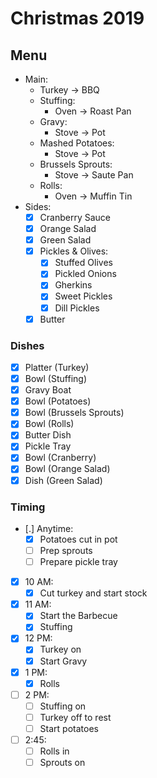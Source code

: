 # Christmas 2019

## Menu

- Main:
  - Turkey -> BBQ
  - Stuffing:
    - Oven -> Roast Pan
  - Gravy:
    - Stove -> Pot
  - Mashed Potatoes:
    - Stove -> Pot
  - Brussels Sprouts:
    - Stove -> Saute Pan
  - Rolls:
    - Oven -> Muffin Tin
- Sides:
  - [x] Cranberry Sauce
  - [x] Orange Salad
  - [x] Green Salad
  - [x] Pickles & Olives:
    - [x] Stuffed Olives
    - [x] Pickled Onions
    - [x] Gherkins
    - [x] Sweet Pickles
    - [x] Dill Pickles
  - [x] Butter

### Dishes

- [x] Platter (Turkey)
- [x] Bowl (Stuffing)
- [x] Gravy Boat
- [x] Bowl (Potatoes)
- [x] Bowl (Brussels Sprouts)
- [x] Bowl (Rolls)
- [x] Butter Dish
- [x] Pickle Tray
- [x] Bowl (Cranberry)
- [x] Bowl (Orange Salad)
- [x] Dish (Green Salad)

### Timing

- [.] Anytime:
  - [x] Potatoes cut in pot
  - [ ] Prep sprouts
  - [ ] Prepare pickle tray
- [x] 10 AM:
  - [x] Cut turkey and start stock
- [x] 11 AM:
  - [x] Start the Barbecue
  - [x] Stuffing
- [x] 12 PM:
  - [x] Turkey on
  - [x] Start Gravy
- [x] 1 PM:
  - [x] Rolls
- [ ] 2 PM:
  - [ ] Stuffing on
  - [ ] Turkey off to rest
  - [ ] Start potatoes
- [ ] 2:45:
  - [ ] Rolls in
  - [ ] Sprouts on
